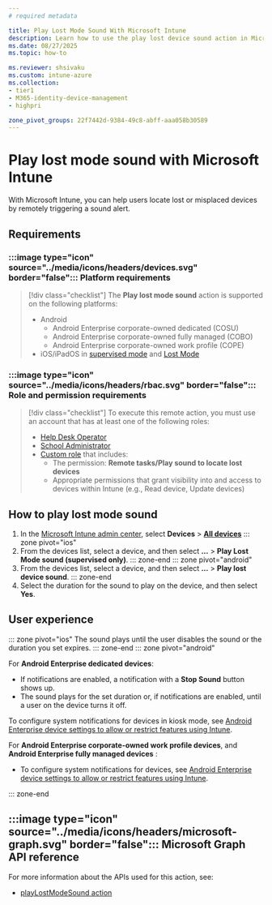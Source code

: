 ```yaml
---
# required metadata

title: Play Lost Mode Sound With Microsoft Intune
description: Learn how to use the play lost device sound action in Microsoft Intune to remotely trigger a sound alert on a lost or stolen device.
ms.date: 08/27/2025
ms.topic: how-to

ms.reviewer: shsivaku
ms.custom: intune-azure
ms.collection:
- tier1
- M365-identity-device-management
- highpri

zone_pivot_groups: 22f7442d-9384-49c8-abff-aaa058b30589
---
```


# Play lost mode sound with Microsoft Intune

With Microsoft Intune, you can help users locate lost or misplaced devices by remotely triggering a sound alert.

## Requirements

### :::image type="icon" source="../media/icons/headers/devices.svg" border="false"::: Platform requirements

> [!div class="checklist"]
> The **Play lost mode sound** action is supported on the following platforms:
>
> - Android
>     - Android Enterprise corporate-owned dedicated (COSU)
>     - Android Enterprise corporate-owned fully managed (COBO)
>     - Android Enterprise corporate-owned work profile (COPE)
> - iOS/iPadOS in [supervised mode](/intune/intune-service/remote-actions/device-supervised-mode) and [Lost Mode](device-lost-mode.md)

### :::image type="icon" source="../media/icons/headers/rbac.svg" border="false"::: Role and permission requirements

> [!div class="checklist"]
> To execute this remote action, you must use an account that has at least one of the following roles:
>
> - [Help Desk Operator][INT-R1]
> - [School Administrator][INT-R2]
> - [Custom role][INT-RC] that includes:
>   - The permission: **Remote tasks/Play sound to locate lost devices**
>   - Appropriate permissions that grant visibility into and access to devices within Intune (e.g., Read device, Update devices)

## How to play lost mode sound

1. In the [Microsoft Intune admin center][INT-AC], select **Devices** > [**All devices**](https://go.microsoft.com/fwlink/?linkid=2333814)
::: zone pivot="ios"
2. From the devices list, select a device, and then select **...** > **Play Lost Mode sound (supervised only)**.
::: zone-end
::: zone pivot="android"
2. From the devices list, select a device, and then select **...** > **Play lost device sound**.
::: zone-end
3. Select the duration for the sound to play on the device, and then select **Yes**.

## User experience

::: zone pivot="ios"
The sound plays until the user disables the sound or the duration you set expires.
::: zone-end
::: zone pivot="android"

For **Android Enterprise dedicated devices**:

   - If notifications are enabled, a notification with a **Stop Sound** button shows up.
   - The sound plays for the set duration or, if notifications are enabled, until a user on the device turns it off.

To configure system notifications for devices in kiosk mode, see [Android Enterprise device settings to allow or restrict features using Intune](../configuration/device-restrictions-android-for-work.md).

For **Android Enterprise corporate-owned work profile devices**, and **Android Enterprise fully managed devices** :
   - To configure system notifications for devices, see [Android Enterprise device settings to allow or restrict features using Intune](../configuration/device-restrictions-android-for-work.md).

::: zone-end

## :::image type="icon" source="../media/icons/headers/microsoft-graph.svg" border="false"::: Microsoft Graph API reference

For more information about the APIs used for this action, see:

- [playLostModeSound action][GRAPH-1]

<!--links-->

[INT-AC]: https://go.microsoft.com/fwlink/?linkid=2109431
[INT-AC1]: https://go.microsoft.com/fwlink/?linkid=2109431#view/Microsoft_Intune_DeviceSettings/DevicesMenu/~/allDevices
[INT-AC2]: https://go.microsoft.com/fwlink/?linkid=2109431#view/Microsoft_Intune_Devices/DeviceActionList.ReactView

[INT-RC]: /intune/intune-service/fundamentals/create-custom-role
[INT-R1]: /intune/intune-service/fundamentals/role-based-access-control-reference#help-desk-operator
[INT-R2]: /intune/intune-service/fundamentals/role-based-access-control-reference#school-administrator

[GRAPH-1]: /graph/api/intune-devices-manageddevice-playlostmodesound
